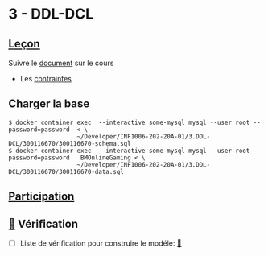 # 3 - DDL-DCL

## [Leçon]()

Suivre le [document](documentation/Lesson.md) sur le cours

* Les [contraintes](../C.Constraints) 

## Charger la base

```
$ docker container exec  --interactive some-mysql mysql --user root --password=password  < \
                   ~/Developer/INF1006-202-20A-01/3.DDL-DCL/300116670/300116670-schema.sql 
$ docker container exec  --interactive some-mysql mysql --user root --password=password   BMOnlineGaming < \
                   ~/Developer/INF1006-202-20A-01/3.DDL-DCL/300116670/300116670-data.sql 
```

## [Participation](.scripts/Participation.md)

## [:construction:](documentation) Vérification 

  - [ ] Liste de vérification pour construire le modéle: [:construction:](documentation)

